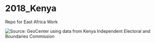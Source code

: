 # 2018_Kenya
Repo for East Africa Work

<p><img src="https://user-images.githubusercontent.com/5873344/46475849-a0c36200-c7b4-11e8-89d5-84e475011175.PNG" alt="Source: GeoCenter using data from Kenya Independent Electoral and Boundaries Commission" align="middle"></p>
